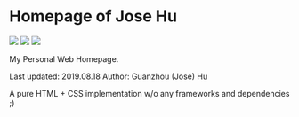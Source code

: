 # Homepage of Jose Hu

![](https://img.shields.io/github/languages/count/hgz12345ssdlh/homepage-jose?color=light-green)
![](https://img.shields.io/github/languages/top/hgz12345ssdlh/homepage-jose?color=orange)
![](https://img.shields.io/github/languages/code-size/hgz12345ssdlh/homepage-jose)

My Personal Web Homepage.

Last updated: 2019.08.18
Author: Guanzhou (Jose) Hu

A pure HTML + CSS implementation w/o any frameworks and dependencies ;)
